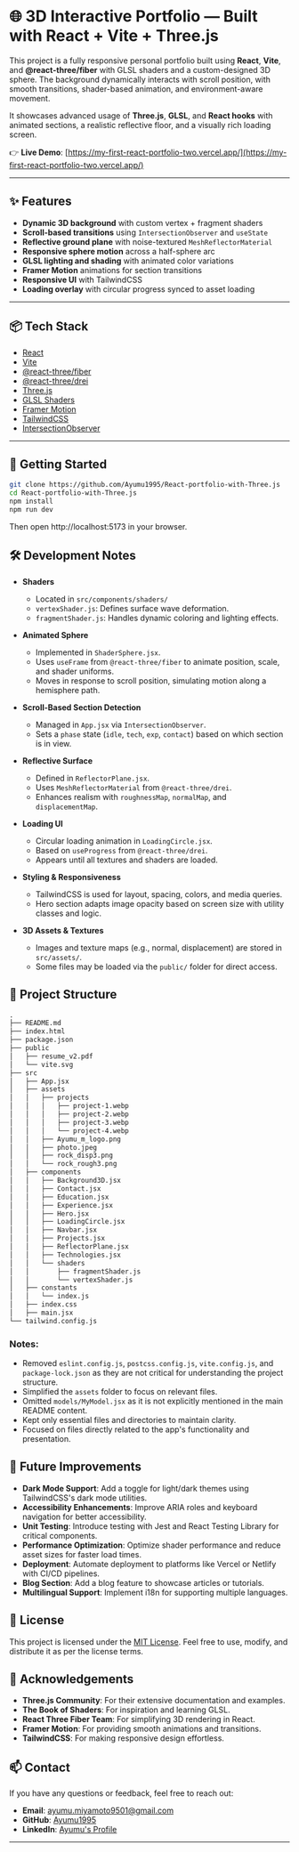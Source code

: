 # 🌐 3D Interactive Portfolio — Built with React + Vite + Three.js

This project is a fully responsive personal portfolio built using **React**, **Vite**, and **@react-three/fiber** with GLSL shaders and a custom-designed 3D sphere. The background dynamically interacts with scroll position, with smooth transitions, shader-based animation, and environment-aware movement.

It showcases advanced usage of **Three.js**, **GLSL**, and **React hooks** with animated sections, a realistic reflective floor, and a visually rich loading screen.

👉 **Live Demo**: [https://my-first-react-portfolio-two.vercel.app/](https://my-first-react-portfolio-two.vercel.app/)

---

## ✨ Features

-  **Dynamic 3D background** with custom vertex + fragment shaders
-  **Scroll-based transitions** using `IntersectionObserver` and `useState`
-  **Reflective ground plane** with noise-textured `MeshReflectorMaterial`
-  **Responsive sphere motion** across a half-sphere arc
-  **GLSL lighting and shading** with animated color variations
-  **Framer Motion** animations for section transitions
-  **Responsive UI** with TailwindCSS
-  **Loading overlay** with circular progress synced to asset loading

---

## 📦 Tech Stack

-  [React](https://react.dev/)
-  [Vite](https://vitejs.dev/)
-  [@react-three/fiber](https://docs.pmnd.rs/react-three-fiber)
-  [@react-three/drei](https://github.com/pmndrs/drei)
-  [Three.js](https://threejs.org/)
-  [GLSL Shaders](https://thebookofshaders.com/)
-  [Framer Motion](https://www.framer.com/motion/)
-  [TailwindCSS](https://tailwindcss.com/)
-  [IntersectionObserver](https://developer.mozilla.org/en-US/docs/Web/API/Intersection_Observer_API)

---

## 🚀 Getting Started

```bash
git clone https://github.com/Ayumu1995/React-portfolio-with-Three.js
cd React-portfolio-with-Three.js
npm install
npm run dev
```

Then open http://localhost:5173 in your browser.

## 🛠 Development Notes

-  **Shaders**
   -  Located in `src/components/shaders/`
   -  `vertexShader.js`: Defines surface wave deformation.
   -  `fragmentShader.js`: Handles dynamic coloring and lighting effects.
-  **Animated Sphere**

   -  Implemented in `ShaderSphere.jsx`.
   -  Uses `useFrame` from `@react-three/fiber` to animate position, scale, and shader uniforms.
   -  Moves in response to scroll position, simulating motion along a hemisphere path.

-  **Scroll-Based Section Detection**

   -  Managed in `App.jsx` via `IntersectionObserver`.
   -  Sets a `phase` state (`idle`, `tech`, `exp`, `contact`) based on which section is in view.

-  **Reflective Surface**

   -  Defined in `ReflectorPlane.jsx`.
   -  Uses `MeshReflectorMaterial` from `@react-three/drei`.
   -  Enhances realism with `roughnessMap`, `normalMap`, and `displacementMap`.

-  **Loading UI**

   -  Circular loading animation in `LoadingCircle.jsx`.
   -  Based on `useProgress` from `@react-three/drei`.
   -  Appears until all textures and shaders are loaded.

-  **Styling & Responsiveness**

   -  TailwindCSS is used for layout, spacing, colors, and media queries.
   -  Hero section adapts image opacity based on screen size with utility classes and logic.

-  **3D Assets & Textures**
   -  Images and texture maps (e.g., normal, displacement) are stored in `src/assets/`.
   -  Some files may be loaded via the `public/` folder for direct access.

## 📁 Project Structure

```txt
.
├── README.md
├── index.html
├── package.json
├── public
│   ├── resume_v2.pdf
│   └── vite.svg
├── src
│   ├── App.jsx
│   ├── assets
│   │   ├── projects
│   │   │   ├── project-1.webp
│   │   │   ├── project-2.webp
│   │   │   ├── project-3.webp
│   │   │   └── project-4.webp
│   │   ├── Ayumu_m_logo.png
│   │   ├── photo.jpeg
│   │   ├── rock_disp3.png
│   │   └── rock_rough3.png
│   ├── components
│   │   ├── Background3D.jsx
│   │   ├── Contact.jsx
│   │   ├── Education.jsx
│   │   ├── Experience.jsx
│   │   ├── Hero.jsx
│   │   ├── LoadingCircle.jsx
│   │   ├── Navbar.jsx
│   │   ├── Projects.jsx
│   │   ├── ReflectorPlane.jsx
│   │   ├── Technologies.jsx
│   │   └── shaders
│   │       ├── fragmentShader.js
│   │       └── vertexShader.js
│   ├── constants
│   │   └── index.js
│   ├── index.css
│   ├── main.jsx
└── tailwind.config.js
```

### Notes:

-  Removed `eslint.config.js`, `postcss.config.js`, `vite.config.js`, and `package-lock.json` as they are not critical for understanding the project structure.
-  Simplified the `assets` folder to focus on relevant files.
-  Omitted `models/MyModel.jsx` as it is not explicitly mentioned in the main README content.
-  Kept only essential files and directories to maintain clarity.
-  Focused on files directly related to the app's functionality and presentation.

## 🧩 Future Improvements

-  **Dark Mode Support**: Add a toggle for light/dark themes using TailwindCSS's dark mode utilities.
-  **Accessibility Enhancements**: Improve ARIA roles and keyboard navigation for better accessibility.
-  **Unit Testing**: Introduce testing with Jest and React Testing Library for critical components.
-  **Performance Optimization**: Optimize shader performance and reduce asset sizes for faster load times.
-  **Deployment**: Automate deployment to platforms like Vercel or Netlify with CI/CD pipelines.
-  **Blog Section**: Add a blog feature to showcase articles or tutorials.
-  **Multilingual Support**: Implement i18n for supporting multiple languages.

## 📜 License

This project is licensed under the [MIT License](https://opensource.org/licenses/MIT). Feel free to use, modify, and distribute it as per the license terms.

## 🙌 Acknowledgements

-  **Three.js Community**: For their extensive documentation and examples.
-  **The Book of Shaders**: For inspiration and learning GLSL.
-  **React Three Fiber Team**: For simplifying 3D rendering in React.
-  **Framer Motion**: For providing smooth animations and transitions.
-  **TailwindCSS**: For making responsive design effortless.

## 📫 Contact

If you have any questions or feedback, feel free to reach out:

-  **Email**: [ayumu.miyamoto9501@gmail.com](mailto:ayumu.miyamoto9501@gmail.com)
-  **GitHub**: [Ayumu1995](https://github.com/Ayumu1995)
-  **LinkedIn**: [Ayumu's Profile](http://linkedin.com/in/ayumu-miyamoto-937850336)

---
